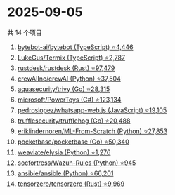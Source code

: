 # 2025-09-05

共 14 个项目

<!-- BEGIN GITHUB -->
<!-- 最后更新时间 2025-09-05 13:09:01 +0800 -->
1. [bytebot-ai/bytebot (TypeScript) ⭐4,446](https://github.com/bytebot-ai/bytebot)
1. [LukeGus/Termix (TypeScript) ⭐2,787](https://github.com/LukeGus/Termix)
1. [rustdesk/rustdesk (Rust) ⭐97,479](https://github.com/rustdesk/rustdesk)
1. [crewAIInc/crewAI (Python) ⭐37,504](https://github.com/crewAIInc/crewAI)
1. [aquasecurity/trivy (Go) ⭐28,315](https://github.com/aquasecurity/trivy)
1. [microsoft/PowerToys (C#) ⭐123,134](https://github.com/microsoft/PowerToys)
1. [pedroslopez/whatsapp-web.js (JavaScript) ⭐19,105](https://github.com/pedroslopez/whatsapp-web.js)
1. [trufflesecurity/trufflehog (Go) ⭐20,488](https://github.com/trufflesecurity/trufflehog)
1. [eriklindernoren/ML-From-Scratch (Python) ⭐27,853](https://github.com/eriklindernoren/ML-From-Scratch)
1. [pocketbase/pocketbase (Go) ⭐50,340](https://github.com/pocketbase/pocketbase)
1. [weaviate/elysia (Python) ⭐1,276](https://github.com/weaviate/elysia)
1. [socfortress/Wazuh-Rules (Python) ⭐945](https://github.com/socfortress/Wazuh-Rules)
1. [ansible/ansible (Python) ⭐66,201](https://github.com/ansible/ansible)
1. [tensorzero/tensorzero (Rust) ⭐9,969](https://github.com/tensorzero/tensorzero)
<!-- END GITHUB -->